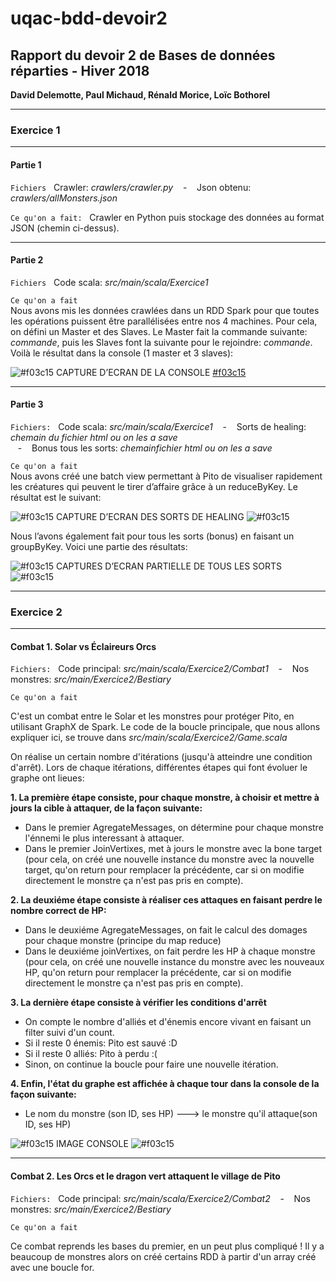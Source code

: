 # uqac-bdd-devoir2

<h2>Rapport du devoir 2 de Bases de données réparties - Hiver 2018</h2>
<b>David Delemotte, Paul Michaud, Rénald Morice, Loïc Bothorel</b>


---

<h3>Exercice 1</h3>

---

<h4>Partie 1</h4>

`Fichiers` &nbsp;
Crawler: <i>crawlers/crawler.py</i> &nbsp;&nbsp; - &nbsp;&nbsp; Json obtenu: <i>crawlers/allMonsters.json</i><br>

`Ce qu'on a fait:` &nbsp; Crawler en Python puis stockage des données au format JSON (chemin ci-dessus).

---
<h4>Partie 2</h4>

`Fichiers` &nbsp;
Code scala: <i>src/main/scala/Exercice1</i><br>

`Ce qu'on a fait`<br>
Nous avons mis les données crawlées dans un RDD Spark pour que toutes les opérations puissent être parallélisées entre nos 4 machines. Pour cela, on défini un Master et des Slaves. Le Master fait la commande suivante: <i>commande</i>, puis les Slaves font la suivante pour le rejoindre: <i>commande</i>. Voilà le résultat dans la console (1 master et 3 slaves):

![#f03c15](https://placehold.it/15/f03c15/000000?text=+) CAPTURE D’ECRAN DE LA CONSOLE [#f03c15](https://placehold.it/15/f03c15/000000?text=+)

---

<h4>Partie 3</h4>

`Fichiers:`  &nbsp;
Code scala: <i>src/main/scala/Exercice1</i>  &nbsp;&nbsp; - &nbsp;&nbsp; Sorts de healing: <i>chemain du fichier html ou on les a save</i><br>  &nbsp;&nbsp; - &nbsp;&nbsp; Bonus tous les sorts: <i> chemainfichier html ou on les a save</i><br>

`Ce qu'on a fait`<br>
Nous avons créé une batch view permettant à Pito de visualiser rapidement les créatures qui peuvent le tirer d’affaire grâce à un reduceByKey. Le résultat est le suivant:

![#f03c15](https://placehold.it/15/f03c15/000000?text=+) CAPTURE D’ECRAN DES SORTS DE HEALING ![#f03c15](https://placehold.it/15/f03c15/000000?text=+)

Nous l’avons également fait pour tous les sorts (bonus) en faisant un groupByKey. Voici une partie des résultats:

![#f03c15](https://placehold.it/15/f03c15/000000?text=+) CAPTURES D’ECRAN PARTIELLE DE TOUS LES SORTS ![#f03c15](https://placehold.it/15/f03c15/000000?text=+)

---

<h3>Exercice 2</h3>

---

<h4>Combat 1. Solar vs Éclaireurs Orcs</h4>

`Fichiers:` &nbsp;  Code principal: <i>src/main/scala/Exercice2/Combat1</i> &nbsp;&nbsp; - &nbsp;&nbsp; Nos monstres: <i>src/main/Exercice2/Bestiary</i><br>


`Ce qu'on a fait`<br>

C'est un combat entre le Solar et les monstres pour protéger Pito, en utilisant GraphX de Spark. Le code de la boucle principale, que nous allons expliquer ici, se trouve dans <i>src/main/scala/Exercice2/Game.scala</i>

On réalise un certain nombre d'itérations (jusqu'à atteindre une condition d'arrêt). Lors de chaque itérations, différentes étapes qui font évoluer le graphe ont lieues:

<b>1. La première étape consiste, pour chaque monstre, à choisir et mettre à jours la cible à attaquer, de la façon suivante:</b>
- Dans le premier AgregateMessages, on détermine pour chaque monstre l'énnemi le plus interessant à attaquer.
- Dans le premier JoinVertixes, met à jours le monstre avec la bone target (pour cela, on créé une nouvelle instance du monstre avec la nouvelle target, qu'on return pour remplacer la précédente, car si on modifie directement le monstre ça n'est pas pris en compte).

<b>2. La deuxiéme étape consiste à réaliser ces attaques en faisant perdre le nombre correct de HP:</b>

- Dans le deuxiéme AgregateMessages, on fait le calcul des domages pour chaque monstre (principe du map reduce)
- Dans le deuxiéme joinVertixes, on fait perdre les HP à chaque monstre (pour cela, on créé une nouvelle instance du monstre avec les nouveaux HP, qu'on return pour remplacer la précédente, car si on modifie directement le monstre ça n'est pas pris en compte).

<b>3. La dernière étape consiste à vérifier les conditions d'arrêt</b>
- On compte le nombre d'alliés et d'énemis encore vivant en faisant un filter suivi d'un count.
- Si il reste 0 énemis: Pito est sauvé :D
- Si il reste 0 alliés: Pito à perdu :(
- Sinon, on continue la boucle pour faire une nouvelle itération.

<b>4. Enfin, l'état du graphe est affichée à chaque tour dans la console de la façon suivante:</b>
- Le nom du monstre (son ID, ses HP) ---> le monstre qu'il attaque(son ID, ses HP)

![#f03c15](https://placehold.it/15/f03c15/000000?text=+) IMAGE CONSOLE ![#f03c15](https://placehold.it/15/f03c15/000000?text=+)

---

<h4>Combat 2. Les Orcs et le dragon vert attaquent le village de Pito</h4>

`Fichiers:` &nbsp;  Code principal: <i>src/main/scala/Exercice2/Combat2</i> &nbsp;&nbsp; - &nbsp;&nbsp; Nos monstres: <i>src/main/Exercice2/Bestiary</i><br>

`Ce qu'on a fait`<br>

Ce combat reprends les bases du premier, en un peut plus compliqué ! Il y a beaucoup de monstres alors on créé certains RDD à partir d'un array créé avec une boucle for.
